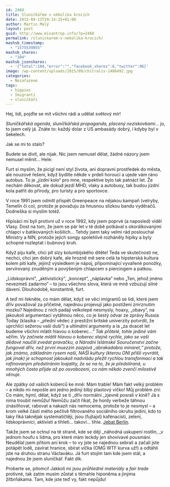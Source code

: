 ```yaml
---
id: 2468
title: Sluníčkářem v několika krocích
date: 2015-09-12T19:14:25+01:00
author: Martin Malý
layout: post
guid: http://www.misantrop.info/?p=2468
permalink: /slunickarem-v-nekolika-krocich/
mashsb_timestamp:
  - "1575539855"
mashsb_shares:
  - "104"
mashsb_jsonshares:
  - '{"total":104,"error":"","facebook_shares":8,"twitter":96}'
image: /wp-content/uploads/2015/09/chitralis-1486492.jpg
categories:
  - Nezařazené
tags:
  - hippies
  - Imigranti
  - sluníčkáři
---
```

Hej, lidi, pojďte se mít všichni rádi a udělat světový mír!

<!--more-->

_Sluníčkářská agenda, sluníčkářská propaganda, placený neziskovkami&#8230;_ jo, to jsem celý já. Znáte to: každý dolar z US ambasády dobrý, i kdyby byl v šekelech.

Jak se mi to stalo?

Budete se divit, ale nijak. Nic jsem nemusel dělat, žádné názory jsem nemusel měnit&#8230; Hele:

Furt si myslím, že picigl není styl života, ani dopravní prostředek do města, ale nouzové řešení, když bydlíte někde v prdeli horoucí a ujede vám ráno autobus. To je &#8222;jízdní kolo&#8220; pro mne, respektive bylo tak patnáct let. Že nechám děkovat, ale dokud jezdí MHD, vlaky a autobusy, tak budou jízdní kola patřit do přírody, pro turisty a pro sportovce.

V roce 1991 jsem odmítl přispět Greenpeace na nějakou kampaň (velryby, Temelín či co), protože je považuju za hnusnou slizkou bandu vyděračů. Dodneška si myslím totéž.

Hipísáci mi byli protivní už v roce 1992, kdy jsem poprvé (a naposled) viděl Vlasy. Dost na tom, že jsem se pár let v té době potkával s okorálkovanými chlapci v batikovaných košilích&#8230; Tehdy jsem taky velmi rád poslouchal Ministry a NIN, protože jejich songy spolehlivě rozháněly hipíky a byly schopné rozleptat i bubnový kruh.

Když piju kafe, chci pít slzy kolumbijského dítěte! Teda ve skutečnosti ne, nechci, chci jen dobrý kafe, ale hrozně mě sere celá ta hipsterská kultura kolem pití kafe, jejímž výsledkem je nápoj, připomínající vyvařené ponožky, servírovaný znuděným a povýšeným chlapcem s piercingem a patkou.

&#8222;Lidskoprávní&#8220;, &#8222;aktivistický&#8220;, &#8222;koncept&#8220;, &#8222;náplavka&#8220; nebo &#8222;Ten, jehož jméno nevezmeš zadarmo&#8220; &#8211; to jsou všechno slova, která ve mně vzbuzují silné dávení. Dlouhodobě, konstantně, furt.

A teď mi řekněte, co mám dělat, když ve věci imigrantů se lidi, které jsem dřív považoval za příčetné, najednou projevují jako postižení zmrznutím mozku? Najednou z nich padají velkolepé nesmysly, hoaxy, &#8222;obavy&#8220;, na jakoukoli argumentaci vytáhnou něco, co je šestý odvar ze zprávy Russia Today (klasika &#8211; &#8222;přední vědec z prestižní britské univerzity potvrdil, že uprchlíci sežerou vaši duši&#8220;) a ultimátní argumenty a la &#8222;za dvacet let budeme všichni mlátit hlavou o koberec&#8230;&#8220; _Tak přátelé, tohle jediné vám věřím. Vy začnete mlátit hlavou o koberec stejně rychle, jako se vaši dědové naučili zvedat pravačku, a Národní Islámské Souručenství začne fungovat dřív, než první muezzin zazpívá &#8222;abrakadabra minaret,&#8220; protože, jak známo, základním rysem naší, NAŠÍ kultury (kterou ONI přišli vyvrátit, jak jinak) je schopnost jakoukoli nadvládu přežít rychlou transformací a tak rafinovaným předstíráním loajality, že se na to, že je předstíraná, u mnohých často přijde až po osvobození, co nám někdo zvenčí milostivě věnuje._

Ale zpátky od vašich koberců ke mně: Mám trable! Mám fakt velký problém &#8211; a nikdo mi nepošle ani jedno jediný blbý plastový víčko! Můj problém zní: Co mám, hýml, dělat, když se ti _dřív normální _zjevně posrali v kině? Já s nima troubit nemůžu! Nemůžu začít říkat, že hordy verbeže táhnou znásilňovat, rabovat a nakazit nás nemocema, protože to je nesmysl &#8211; a krom velké části mého pečlivě filtrovaného sociálního okruhu jediní, kdo to taky říká taknějak systematičtěji, jsou (fujtajxl) kafénacisti, zelení, lidskoprávníci, aktivisti a tihleti&#8230; takoví&#8230; tihle. [Jebat Berlín](http://kcc.misantrop.info/2015/04/11/berlin/).

Takže jsem se octnul na té straně, kde se dějí _náhodná uskupení rostlin, _v jednom houfu s lidma, pro které mám leckdy jen shovívavé pousmání. Neudělal jsem přitom ani krok &#8211; to vy jste se najednou sebrali a začali jste potápět lodě, zavírat hranice, sbírat víčka (OMG WTF kurva už!) a odtáhli jste na druhou stranu Václaváku. Já furt stojím tam kde jsem stál, a najednou že jsem sluníčkář. Fakt dík.

Proberte se, pitomci! Jakkoli mi jsou _průhledné materiály_ a _fair trade_ protivné, tak zatím musím zůstat s těmahle hiponěma a jinýma žítbrňákama. Tam, kde jste teď vy, fakt nepůjdu!